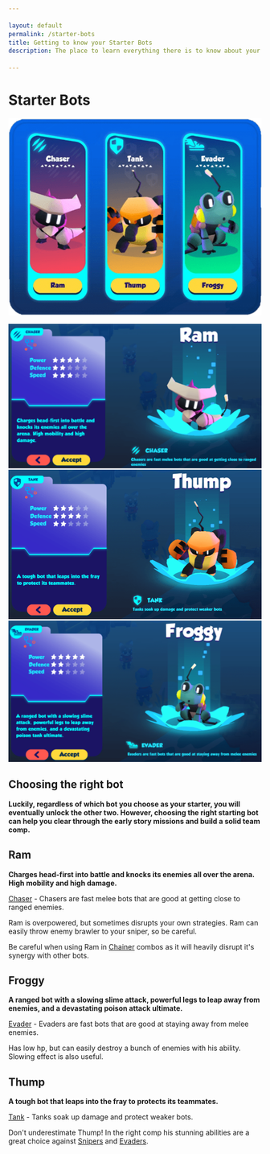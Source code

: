 ```yaml
---

layout: default
permalink: /starter-bots
title: Getting to know your Starter Bots
description: The place to learn everything there is to know about your starter bots, their pros and cons so that you can find and use in Botworld Adventure!

---
```



<div markdown="1" class=" ghcms ghcms-main">

# Starter Bots

![starter-selection](</assets/img/bots/starter-selection-min.png>)

![300px inline starter ram](</assets/img/bots/starter-ram-min.png>)![300px inline starter thump](</assets/img/bots/starter-thump-min.png>)![300px inline starter froggy](</assets/img/bots/starter-froggy-min.png>)

## Choosing the right bot

**Luckily, regardless of which bot you choose as your starter, you will eventually unlock the other two. However, choosing the right starting bot can help you clear through the early story missions and build a solid team comp.**

## Ram

**Charges head-first into battle and knocks its enemies all over the arena. High mobility and high damage.**

[Chaser](</bots#chaser>) \- Chasers are fast melee bots that are good at getting close to ranged enemies.

Ram is overpowered, but sometimes disrupts your own strategies. Ram can easily throw enemy brawler to your sniper, so be careful.

Be careful when using Ram in [Chainer](</chainer>) combos as it will heavily disrupt it's synergy with other bots.

## Froggy

**A ranged bot with a slowing slime attack, powerful legs to leap away from enemies, and a devastating poison attack ultimate.**

[Evader](</bots#evader>) \- Evaders are fast bots that are good at staying away from melee enemies.

Has low hp, but can easily destroy a bunch of enemies with his ability. Slowing effect is also useful.

## Thump

**A tough bot that leaps into the fray to protects its teammates.**

[Tank](</bots#tanks>) \- Tanks soak up damage and protect weaker bots.

Don't underestimate Thump! In the right comp his stunning abilities are a great choice against [Snipers](</bots#snipers>) and [Evaders](</bots#evaders>).
</div>
